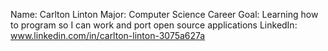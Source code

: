Name: Carlton Linton
Major: Computer Science
Career Goal: Learning how to program so I can work and port open source applications
LinkedIn: www.linkedin.com/in/carlton-linton-3075a627a

